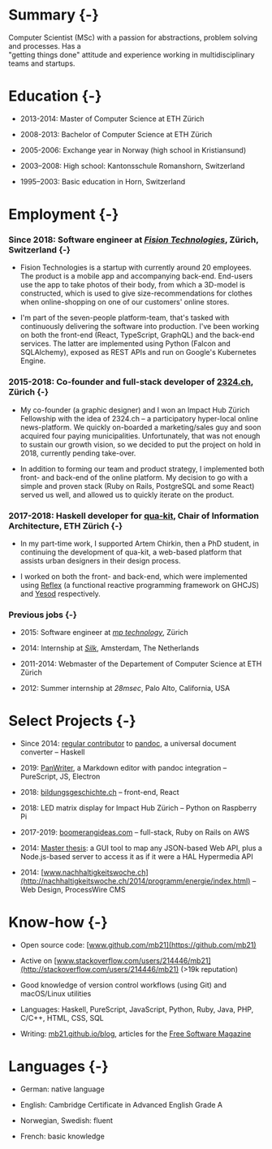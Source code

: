 # Summary {-}

Computer Scientist (MSc) with a passion for abstractions, problem solving and processes. Has a \
"getting things done" attitude and experience
working in multidisciplinary teams and startups.

<!-- Seeking to... -->

# Education {-}

- 2013-2014: Master of Computer Science at ETH Zürich

- 2008-2013: Bachelor of Computer Science at ETH Zürich

- 2005-2006: Exchange year in Norway (high school in Kristiansund)

- 2003–2008: High school: Kantonsschule Romanshorn, Switzerland

- 1995–2003: Basic education in Horn, Switzerland


# Employment {-}

### Since 2018: Software engineer at _[Fision Technologies](https://fision-technologies.com)_, Zürich, Switzerland {-}

- Fision Technologies is a startup with currently around 20 employees. The product is a mobile app and accompanying back-end. End-users use the app to take photos of their body, from which a 3D-model is constructed, which is used to give size-recommendations for clothes when online-shopping on one of our customers' online stores.

- I'm part of the seven-people platform-team, that's tasked with continuously delivering the software into production. I've been working on both the front-end (React, TypeScript, GraphQL) and the back-end services. The latter are implemented using Python (Falcon and SQLAlchemy), exposed as REST APIs and run on Google's Kubernetes Engine.


### 2015-2018: Co-founder and full-stack developer of [2324.ch](https://2324.ch), Zürich {-}

- My co-founder (a graphic designer) and I won an Impact Hub Zürich Fellowship with the idea of 2324.ch – a participatory hyper-local online news-platform. We quickly on-boarded a marketing/sales guy and soon acquired four paying municipalities. Unfortunately, that was not enough to sustain our growth vision, so we decided to put the project on hold in 2018, currently pending take-over.

- In addition to forming our team and product strategy, I implemented both front- and back-end of the online platform. My decision to go with a simple and proven stack (Ruby on Rails, PostgreSQL and some React) served us well, and allowed us to quickly iterate on the product.

### 2017-2018: Haskell developer for [qua-kit](https://github.com/achirkin/qua-kit), Chair of Information Architecture, ETH Zürich {-}

- In my part-time work, I supported Artem Chirkin, then a PhD student, in continuing the development of qua-kit, a web-based platform that assists urban designers in their design process.

- I worked on both the front- and back-end, which were implemented using [Reflex](https://github.com/reflex-frp/reflex) (a functional reactive programming framework on GHCJS) and [Yesod](https://www.yesodweb.com) respectively.

### Previous jobs {-}

- 2015: Software engineer at _[mp technology](http://www.mptechnology.ch/)_, Zürich
<!--Java and AngularJS-->

- 2014: Internship at _[Silk](http://www.silk.co)_, Amsterdam, The Netherlands

- 2011-2014: Webmaster of the Departement of Computer Science at ETH Zürich

- 2012: Summer internship at *28msec*, Palo Alto, California, USA


# Select Projects {-}

- Since 2014: [regular contributor](https://github.com/jgm/pandoc/commits?author=mb21) to [pandoc](https://pandoc.org), a universal document converter – Haskell

- 2019: [PanWriter](https://panwriter.com), a Markdown editor with pandoc integration – PureScript, JS, Electron

- 2018: [bildungsgeschichte.ch](https://www.bildungsgeschichte.ch) – front-end, React

- 2018: LED matrix display for Impact Hub Zürich – Python on Raspberry Pi

- 2017-2019: [boomerangideas.com](https://boomerangideas.com) – full-stack, Ruby on Rails on AWS

- 2014: [Master thesis](https://github.com/mb21/api-explorer): a GUI tool to map any JSON-based Web API, plus a Node.js-based server to access it as if it were a HAL Hypermedia API

- 2014: [www.nachhaltigkeitswoche.ch](http://nachhaltigkeitswoche.ch/2014/programm/energie/index.html) – Web Design, ProcessWire CMS


# Know-how {-}

- Open source code: [www.github.com/mb21](https://github.com/mb21)

- Active on [www.stackoverflow.com/users/214446/mb21](http://stackoverflow.com/users/214446/mb21) (>19k reputation)

- Good knowledge of version control workflows (using Git) and macOS/Linux utilities

- Languages: Haskell, PureScript, JavaScript, Python, Ruby, Java, PHP, C/C++, HTML, CSS, SQL

- Writing: [mb21.github.io/blog](https://mb21.github.io/blog/), articles for the [Free Software Magazine](http://freesoftwaremagazine.com/authors/Mauro%20Bieg/)


# Languages {-}

- German: native language

- English: Cambridge Certificate in Advanced English Grade A

- Norwegian, Swedish: fluent

- French: basic knowledge
